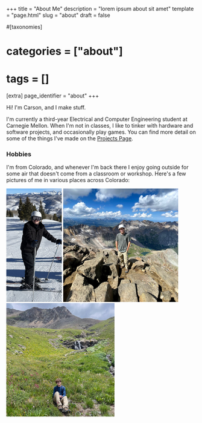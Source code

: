 +++
title = "About Me"
description = "lorem ipsum about sit amet"
template = "page.html"
slug = "about"
draft = false

#[taxonomies]
#    categories = ["about"]
#    tags = []

[extra]
    page_identifier = "about"
+++

<!-- more -->

Hi! I'm Carson, and I make stuff.

I'm currently a third-year Electrical and Computer Engineering student at Carnegie Mellon.
When I'm not in classes, I like to tinker with hardware and software projects, and occasionally play games.
You can find more detail on some of the things I've made on the [Projects Page](@/projects/_index.md).

### Hobbies

I'm from Colorado,
and whenever I'm back there I enjoy going outside for some air that doesn't come from a classroom or workshop.
Here's a few pictures of me in various places across Colorado:

<div class="col-auto">
    <img class="" src="skiing.jpg" height=300>
    <img class="" src="summit.jpg" height=300>
    <img class="" src="flowers.jpg" height=300>
</div>

<p></p>